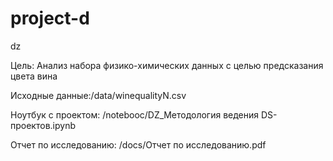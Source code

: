 # project-d
 dz

Цель: Анализ набора физико-химических данных с целью предсказания цвета вина

Исходные данные:/data/winequalityN.csv

Ноутбук с проектом: /notebooc/DZ_Методология ведения DS-проектов.ipynb

Отчет по исследованию: /docs/Отчет по исследованию.pdf